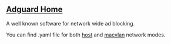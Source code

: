 ## [Adguard Home](https://github.com/AdguardTeam/AdGuardHome)

A well known software for network wide ad blocking.

You can find .yaml file for both [host](./adguard-host.yaml) and [macvlan](./adguard-macvlan.yaml) network modes.
